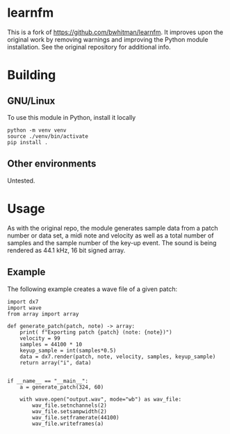 # learnfm

This is a fork of https://github.com/bwhitman/learnfm.
It improves upon the original work by removing warnings and improving the Python module installation.
See the original repository for additional info.

# Building

## GNU/Linux
To use this module in Python, install it locally
```
python -m venv venv
source ./venv/bin/activate
pip install .
```

## Other environments
Untested.

# Usage
As with the original repo, the module generates sample data from a patch number or data set, a midi note and velocity as well as a total number of samples and the sample number of the key-up event. The sound is being rendered as 44.1 kHz, 16 bit signed array.

## Example

The following example creates a wave file of a given patch: 

```
import dx7
import wave
from array import array

def generate_patch(patch, note) -> array:
    print( f"Exporting patch {patch} (note: {note})")
    velocity = 99
    samples = 44100 * 10 
    keyup_sample = int(samples*0.5)
    data = dx7.render(patch, note, velocity, samples, keyup_sample)
    return array("i", data)


if __name__ == "__main__":
    a = generate_patch(324, 60)

    with wave.open("output.wav", mode="wb") as wav_file:
        wav_file.setnchannels(2)
        wav_file.setsampwidth(2)
        wav_file.setframerate(44100)
        wav_file.writeframes(a)
```
